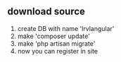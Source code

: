 download source
---------------
1. create DB with name 'lrvlangular'  
2. make 'composer update'  
3. make 'php artisan migrate'
4. now you can register in site